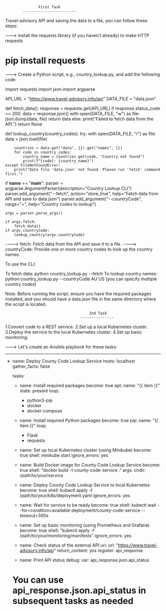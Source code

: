                    First Task
            ------------------------

Travel-advisory API and saving the data to a file, you can follow these steps:

---> Install the requests library (if you haven't already) to make HTTP requests

# pip install requests

---> Create a Python script, e.g., country_lookup.py, and add the following code

import requests
import json
import argparse

API_URL = "https://www.travel-advisory.info/api"
DATA_FILE = "data.json"

def fetch_data():
    response = requests.get(API_URL)
    if response.status_code == 200:
        data = response.json()
        with open(DATA_FILE, "w") as file:
            json.dump(data, file)
        return data
    else:
        print("Failed to fetch data from the API.")
        return None

def lookup_country(country_codes):
    try:
        with open(DATA_FILE, "r") as file:
            data = json.load(file)

        countries = data.get("data", {}).get("names", {})
        for code in country_codes:
            country_name = countries.get(code, "Country not found")
            print(f"{code}: {country_name}")
    except FileNotFoundError:
        print("Data file 'data.json' not found. Please run 'fetch' command first.")

if __name__ == "__main__":
    parser = argparse.ArgumentParser(description="Country Lookup CLI")
    parser.add_argument("--fetch", action="store_true", help="Fetch data from API and save to data.json")
    parser.add_argument("--countryCode", nargs="+", help="Country codes to lookup")

    args = parser.parse_args()

    if args.fetch:
        fetch_data()
    if args.countryCode:
        lookup_country(args.countryCode)



 ----> fetch: Fetch data from the API and save it to a file.
 ----> countryCode: Provide one or more country codes to look up the country names.

To use the CLI:

To fetch data: python country_lookup.py --fetch
To lookup country names: python country_lookup.py --countryCode AU US (you can specify multiple country codes)

Note: Before running the script, ensure you have the required packages installed, and you should have a data.json file in the same directory where the script is located.


                                          2nd Task
                                      ---------------

1.Convert code to a REST service.
2.Set up a local Kubernetes cluster.
3.Deploy the service to the local Kubernetes cluster.
4.Set up basic monitoring.

---> Let's create an Ansible playbook for these tasks:


---
- name: Deploy County Code Lookup Service
  hosts: localhost
  gather_facts: false

  tasks:
    - name: Install required packages
      become: true
      apt:
        name: "{{ item }}"
        state: present
      loop:
        - python3-pip
        - docker
        - docker-compose

    - name: Install required Python packages
      become: true
      pip:
        name: "{{ item }}"
      loop:
        - Flask
        - requests

    - name: Set up local Kubernetes cluster (using Minikube)
      become: true
      shell: minikube start
      ignore_errors: yes

    - name: Build Docker image for County Code Lookup Service
      become: true
      shell: "docker build -t county-code-service ."
      args:
        chdir: /path/to/your/service

    - name: Deploy County Code Lookup Service to local Kubernetes
      become: true
      shell: kubectl apply -f /path/to/your/k8s/deployment.yaml
      ignore_errors: yes

    - name: Wait for service to be ready
      become: true
      shell: kubectl wait --for=condition=available deployment/county-code-service --timeout=300s

    - name: Set up basic monitoring (using Prometheus and Grafana)
      become: true
      shell: "kubectl apply -f /path/to/your/monitoring/manifests"
      ignore_errors: yes
      
    - name: Check status of the external API
      uri:
        url: "https://www.travel-advisory.info/api"
        return_content: yes
      register: api_response

    - name: Print API status
      debug:
        var: api_response.json.api_status

  # You can use api_response.json.api_status in subsequent tasks as needed













